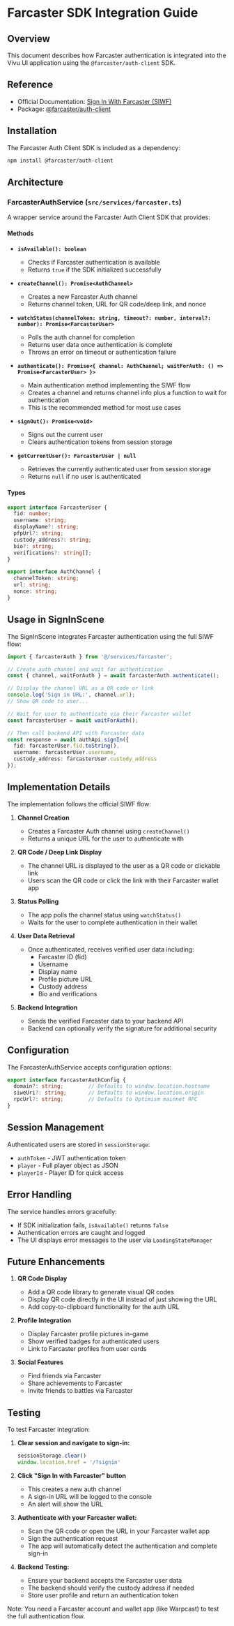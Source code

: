 # Farcaster SDK Integration Guide

## Overview
This document describes how Farcaster authentication is integrated into the Vivu UI application using the `@farcaster/auth-client` SDK.

## Reference
- Official Documentation: [Sign In With Farcaster (SIWF)](https://docs.farcaster.xyz/developers/siwf/)
- Package: [@farcaster/auth-client](https://www.npmjs.com/package/@farcaster/auth-client)

## Installation

The Farcaster Auth Client SDK is included as a dependency:

```bash
npm install @farcaster/auth-client
```

## Architecture

### FarcasterAuthService (`src/services/farcaster.ts`)

A wrapper service around the Farcaster Auth Client SDK that provides:

#### Methods

- **`isAvailable(): boolean`**
  - Checks if Farcaster authentication is available
  - Returns `true` if the SDK initialized successfully

- **`createChannel(): Promise<AuthChannel>`**
  - Creates a new Farcaster Auth channel
  - Returns channel token, URL for QR code/deep link, and nonce

- **`watchStatus(channelToken: string, timeout?: number, interval?: number): Promise<FarcasterUser>`**
  - Polls the auth channel for completion
  - Returns user data once authentication is complete
  - Throws an error on timeout or authentication failure

- **`authenticate(): Promise<{ channel: AuthChannel; waitForAuth: () => Promise<FarcasterUser> }>`**
  - Main authentication method implementing the SIWF flow
  - Creates a channel and returns channel info plus a function to wait for authentication
  - This is the recommended method for most use cases

- **`signOut(): Promise<void>`**
  - Signs out the current user
  - Clears authentication tokens from session storage

- **`getCurrentUser(): FarcasterUser | null`**
  - Retrieves the currently authenticated user from session storage
  - Returns `null` if no user is authenticated

#### Types

```typescript
export interface FarcasterUser {
  fid: number;
  username: string;
  displayName?: string;
  pfpUrl?: string;
  custody_address?: string;
  bio?: string;
  verifications?: string[];
}

export interface AuthChannel {
  channelToken: string;
  url: string;
  nonce: string;
}
```

## Usage in SignInScene

The SignInScene integrates Farcaster authentication using the full SIWF flow:

```typescript
import { farcasterAuth } from '@/services/farcaster';

// Create auth channel and wait for authentication
const { channel, waitForAuth } = await farcasterAuth.authenticate();

// Display the channel URL as a QR code or link
console.log('Sign in URL:', channel.url);
// Show QR code to user...

// Wait for user to authenticate via their Farcaster wallet
const farcasterUser = await waitForAuth();

// Then call backend API with Farcaster data
const response = await authApi.signIn({
  fid: farcasterUser.fid.toString(),
  username: farcasterUser.username,
  custody_address: farcasterUser.custody_address
});
```

## Implementation Details

The implementation follows the official SIWF flow:

1. **Channel Creation**
   - Creates a Farcaster Auth channel using `createChannel()`
   - Returns a unique URL for the user to authenticate with

2. **QR Code / Deep Link Display**
   - The channel URL is displayed to the user as a QR code or clickable link
   - Users scan the QR code or click the link with their Farcaster wallet app

3. **Status Polling**
   - The app polls the channel status using `watchStatus()`
   - Waits for the user to complete authentication in their wallet

4. **User Data Retrieval**
   - Once authenticated, receives verified user data including:
     - Farcaster ID (fid)
     - Username
     - Display name
     - Profile picture URL
     - Custody address
     - Bio and verifications
   
5. **Backend Integration**
   - Sends the verified Farcaster data to your backend API
   - Backend can optionally verify the signature for additional security

## Configuration

The FarcasterAuthService accepts configuration options:

```typescript
export interface FarcasterAuthConfig {
  domain?: string;        // Defaults to window.location.hostname
  siweUri?: string;       // Defaults to window.location.origin
  rpcUrl?: string;        // Defaults to Optimism mainnet RPC
}
```

## Session Management

Authenticated users are stored in `sessionStorage`:

- `authToken` - JWT authentication token
- `player` - Full player object as JSON
- `playerId` - Player ID for quick access

## Error Handling

The service handles errors gracefully:
- If SDK initialization fails, `isAvailable()` returns `false`
- Authentication errors are caught and logged
- The UI displays error messages to the user via `LoadingStateManager`

## Future Enhancements

1. **QR Code Display**
   - Add a QR code library to generate visual QR codes
   - Display QR code directly in the UI instead of just showing the URL
   - Add copy-to-clipboard functionality for the auth URL

2. **Profile Integration**
   - Display Farcaster profile pictures in-game
   - Show verified badges for authenticated users
   - Link to Farcaster profiles from user cards

3. **Social Features**
   - Find friends via Farcaster
   - Share achievements to Farcaster
   - Invite friends to battles via Farcaster

## Testing

To test Farcaster integration:

1. **Clear session and navigate to sign-in:**
   ```javascript
   sessionStorage.clear()
   window.location.href = '/?signin'
   ```

2. **Click "Sign In with Farcaster" button**
   - This creates a new auth channel
   - A sign-in URL will be logged to the console
   - An alert will show the URL

3. **Authenticate with your Farcaster wallet:**
   - Scan the QR code or open the URL in your Farcaster wallet app
   - Sign the authentication request
   - The app will automatically detect the authentication and complete sign-in

4. **Backend Testing:**
   - Ensure your backend accepts the Farcaster user data
   - The backend should verify the custody address if needed
   - Store user profile and return an authentication token

Note: You need a Farcaster account and wallet app (like Warpcast) to test the full authentication flow.
